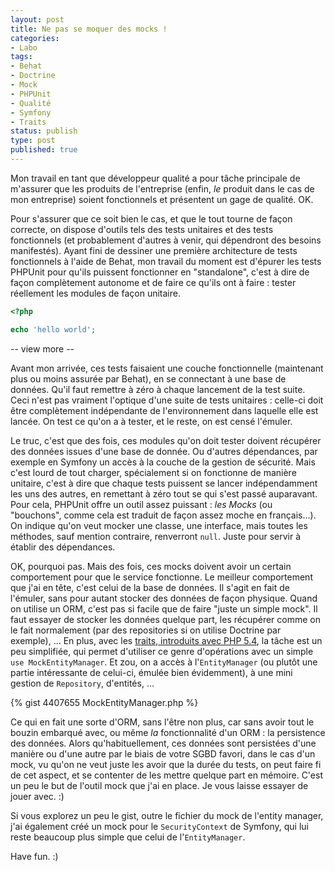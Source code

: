 ```yaml
---
layout: post
title: Ne pas se moquer des mocks !
categories:
- Labo
tags:
- Behat
- Doctrine
- Mock
- PHPUnit
- Qualité
- Symfony
- Traits
status: publish
type: post
published: true
---
```

Mon travail en tant que développeur qualité a pour tâche principale de m'assurer que les produits de l'entreprise
(enfin, *le* produit dans le cas de mon entreprise) soient fonctionnels et présentent un gage de qualité. OK.

Pour s'assurer que ce soit bien le cas, et que le tout tourne de façon correcte, on dispose d'outils tels des tests
unitaires et des tests fonctionnels (et probablement d'autres à venir, qui dépendront des besoins manifestés). Ayant
fini de dessiner une première architecture de tests fonctionnels à l'aide de Behat, mon travail du moment est d'épurer
les tests PHPUnit pour qu'ils puissent fonctionner en "standalone", c'est à dire de façon complètement autonome et de
faire ce qu'ils ont à faire : tester réellement les modules de façon unitaire.

~~~php
<?php

echo 'hello world';
~~~

-- view more --

Avant mon arrivée, ces tests faisaient une couche fonctionnelle (maintenant plus ou moins assurée par Behat), en se
connectant à une base de données. Qu'il faut remettre à zéro à chaque lancement de la test suite. Ceci n'est pas
vraiment l'optique d'une suite de tests unitaires : celle-ci doit être complètement indépendante de l'environnement
dans laquelle elle est lancée. On test ce qu'on a à tester, et le reste, on est censé l'émuler.

Le truc, c'est que des fois, ces modules qu'on doit tester doivent récupérer des données issues d'une base de donnée.
Ou d'autres dépendances, par exemple en Symfony un accès à la couche de la gestion de sécurité. Mais c'est lourd de tout
charger, spécialement si on fonctionne de manière unitaire, c'est à dire que chaque tests puissent se lancer
indépendamment les uns des autres, en remettant à zéro tout se qui s'est passé auparavant. Pour cela, PHPUnit offre un
outil assez puissant : *les Mocks* (ou "bouchons", comme cela est traduit de façon assez moche en français...). On
indique qu'on veut mocker une classe, une interface, mais toutes les méthodes, sauf mention contraire, renverront `null`.
Juste pour servir à établir des dépendances.

OK, pourquoi pas. Mais des fois, ces mocks doivent avoir un certain comportement pour que le service fonctionne. Le
meilleur comportement que j'ai en tête, c'est celui de la base de données. Il s'agit en fait de l'émuler, sans pour
autant stocker des données de façon physique. Quand on utilise un ORM, c'est pas si facile que de faire "juste un simple
mock". Il faut essayer de stocker les données quelque part, les récupérer comme on le fait normalement (par des
repositories si on utilise Doctrine par exemple), ... En plus, avec les 
[traits, introduits avec PHP 5.4](http://fr.php.net/traits), la tâche est un peu simplifiée, qui permet d'utiliser ce
genre d'opérations avec un simple `use MockEntityManager`. Et zou, on a accès à l'`EntityManager` (ou plutôt une partie
intéressante de celui-ci, émulée bien évidemment), à une mini gestion de `Repository`, d'entités, ...

{% gist 4407655 MockEntityManager.php %}

Ce qui en fait une sorte d'ORM, sans l'être non plus, car sans avoir tout le bouzin embarqué avec, ou même *la*
fonctionnalité d'un ORM : la persistence des données. Alors qu'habituellement, ces données sont persistées d'une manière
ou d'une autre par le biais de votre SGBD favori, dans le cas d'un mock, vu qu'on ne veut juste les avoir que la durée
du tests, on peut faire fi de cet aspect, et se contenter de les mettre quelque part en mémoire. C'est un peu le but de
l'outil mock que j'ai en place. Je vous laisse essayer de jouer avec. :)

Si vous explorez un peu le gist, outre le fichier du mock de l'entity manager, j'ai également créé un mock pour le
`SecurityContext` de Symfony, qui lui reste beaucoup plus simple que celui de l'`EntityManager`.

Have fun. :)

